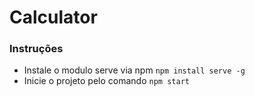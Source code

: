 # Calculator

### Instruções

- Instale o modulo serve via npm `npm install serve -g`
- Inicie o projeto pelo comando `npm start`
